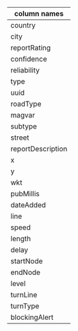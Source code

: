 |column names|
|-----------------|
|country           |
|city              |
|reportRating      |
|confidence        |
|reliability       |
|type              |
|uuid              |
|roadType          |
|magvar            |
|subtype           |
|street            |
|reportDescription |
|x                 |
|y                 |
|wkt               |
|pubMillis         |
|dateAdded         |
|line              |
|speed             |
|length            |
|delay             |
|startNode         |
|endNode           |
|level             |
|turnLine          |
|turnType          |
|blockingAlert     |